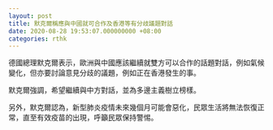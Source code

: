 ```yaml
---
layout: post
title: 默克爾稱應與中國就可合作及香港等有分歧議題對話
date: 2020-08-28 19:53:07.000000000 +08:00
categories: rthk
---
```


德國總理默克爾表示，歐洲與中國應該繼續就雙方可以合作的話題對話，例如氣候變化，但亦要討論意見分歧的議題，例如正在香港發生的事。

默克爾強調，希望繼續與中方對話，並為多邊主義樹立榜樣。

另外，默克爾認為，新型肺炎疫情未來幾個月可能會惡化，民眾生活將無法恢復正常，直至有效疫苗的出現，呼籲民眾保持警惕。
